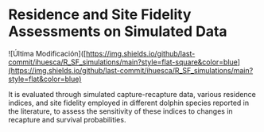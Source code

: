 # Residence and Site Fidelity Assessments on Simulated Data

![Última Modificación]([https://img.shields.io/github/last-commit/ihuesca/R_SF_simulations/main?style=flat-square&color=blue](https://img.shields.io/github/last-commit/ihuesca/R_SF_simulations/main?style=flat&color=blue)

It is evaluated through simulated capture-recapture data, various residence indices, and site fidelity employed in different dolphin species reported in the literature, to assess the sensitivity of these indices to changes in recapture and survival probabilities.
